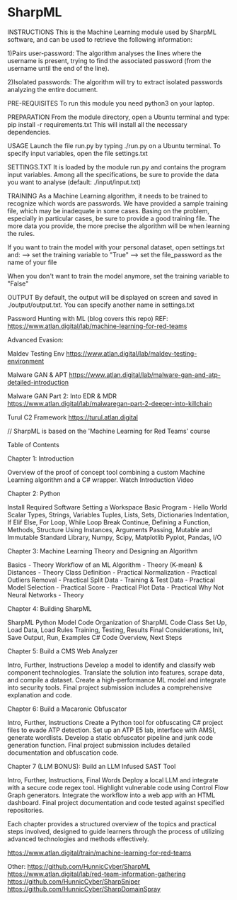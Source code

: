 # SharpML

INSTRUCTIONS
This is the Machine Learning module used by SharpML software, 
and can be used to retrieve the following information:

1)Pairs user-password: 
The algorithm analyses the lines where the username is present, 
trying to find the associated password (from the username until the end of the line). 

2)Isolated passwords: 
The algorithm will try to extract isolated passwords analyzing the entire document. 

PRE-REQUISITES
To run this module you need python3 on your laptop.

PREPARATION
From the module directory, open a Ubuntu terminal and type:
pip install -r requirements.txt
This will install all the necessary dependencies. 

USAGE
Launch the file run.py by typing ./run.py on a Ubuntu terminal.
To specify input variables, open the file settings.txt

SETTINGS.TXT
It is loaded by the module run.py and contains the program input variables. 
Among all the specifications, be sure to provide the data you want to analyse (default: ./input/input.txt)

TRAINING
As a Machine Learning algorithm, it needs to be trained to recognize which words are passwords. 
We have provided a sample training file, which may be inadequate in some cases. 
Basing on the problem, especially in particular cases, be sure to provide a good training file. The more data
you provide, the more precise the algorithm will be when learning the rules. 

If you want to train the model with your personal dataset, open settings.txt and:
--> set the training variable to "True"
--> set the file_password as the name of your file

When you don't want to train the model anymore, set the training variable to "False"

OUTPUT
By default, the output will be displayed on screen and saved in ./output/output.txt.
You can specify another name in settings.txt

Password Hunting with ML (blog covers this repo)
REF: https://www.atlan.digital/lab/machine-learning-for-red-teams

Advanced Evasion: 

Maldev Testing Env
https://www.atlan.digital/lab/maldev-testing-environment

Malware GAN & APT
https://www.atlan.digital/lab/malware-gan-and-atp-detailed-introduction

Malware GAN Part 2: Into EDR & MDR
https://www.atlan.digital/lab/malwaregan-part-2-deeper-into-killchain

Turul C2 Framework
https://turul.atlan.digital

// SharpML is based on the 'Machine Learning for Red Teams' course

Table of Contents

Chapter 1: Introduction

Overview of the proof of concept tool combining a custom Machine Learning algorithm and a C# wrapper.
Watch Introduction Video

Chapter 2: Python

Install Required Software
Setting a Workspace
Basic Program - Hello World
Scalar Types, Strings, Variables
Tuples, Lists, Sets, Dictionaries
Indentation, If Elif Else, For Loop, While Loop
Break Continue, Defining a Function, Methods, Structure
Using Instances, Arguments Passing, Mutable and Immutable
Standard Library, Numpy, Scipy, Matplotlib Pyplot, Pandas, I/O

Chapter 3: Machine Learning Theory and Designing an Algorithm

Basics - Theory
Workflow of an ML Algorithm - Theory
(K-mean) & Distances - Theory
Class Definition - Practical
Normalization - Practical
Outliers Removal - Practical
Split Data - Training & Test Data - Practical
Model Selection - Practical
Score - Practical
Plot Data - Practical
Why Not Neural Networks - Theory

Chapter 4: Building SharpML

SharpML Python Model Code
Organization of SharpML Code
Class Set Up, Load Data, Load Rules
Training, Testing, Results
Final Considerations, Init, Save Output, Run, Examples
C# Code Overview, Next Steps

Chapter 5: Build a CMS Web Analyzer

Intro, Further, Instructions
Develop a model to identify and classify web component technologies.
Translate the solution into features, scrape data, and compile a dataset.
Create a high-performance ML model and integrate into security tools.
Final project submission includes a comprehensive explanation and code.

Chapter 6: Build a Macaronic Obfuscator

Intro, Further, Instructions
Create a Python tool for obfuscating C# project files to evade ATP detection.
Set up an ATP E5 lab, interface with AMSI, generate wordlists.
Develop a static obfuscator pipeline and junk code generation function.
Final project submission includes detailed documentation and obfuscation code.

Chapter 7 (LLM BONUS): Build an LLM Infused SAST Tool

Intro, Further, Instructions, Final Words
Deploy a local LLM and integrate with a secure code regex tool.
Highlight vulnerable code using Control Flow Graph generators.
Integrate the workflow into a web app with an HTML dashboard.
Final project documentation and code tested against specified repositories.

Each chapter provides a structured overview of the topics and practical steps involved, designed to guide learners through the process of utilizing advanced technologies and methods effectively.

https://www.atlan.digital/train/machine-learning-for-red-teams

Other:
https://github.com/HunnicCyber/SharpML
https://www.atlan.digital/lab/red-team-information-gathering
https://github.com/HunnicCyber/SharpSniper
https://github.com/HunnicCyber/SharpDomainSpray
